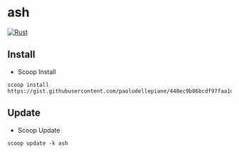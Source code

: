 # ash

[![Rust](https://github.com/paolodellepiane/ash/actions/workflows/rust.yml/badge.svg)](https://github.com/paolodellepiane/ash/actions/workflows/rust.yml)

## Install

- Scoop Install

```
scoop install https://gist.githubusercontent.com/paolodellepiane/448ec9b86bcdf97faa1d7a3cd9d03d73/raw/ash.json
```

## Update

- Scoop Update

```
scoop update -k ash
```
